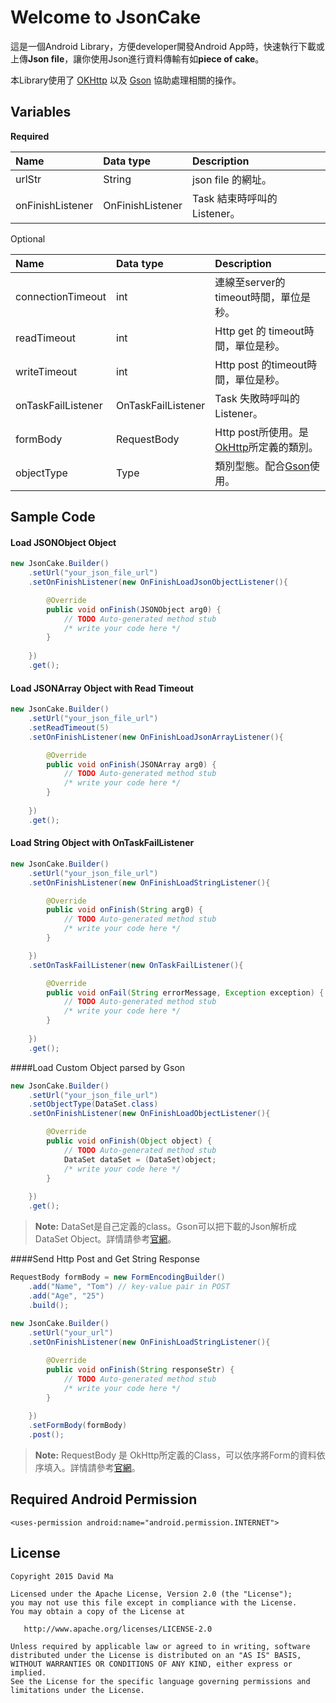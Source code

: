
Welcome to JsonCake
=======

這是一個Android Library，方便developer開發Android App時，快速執行下載或上傳**Json file**，讓你使用Json進行資料傳輸有如**piece of cake**。

本Library使用了 [OKHttp][2] 以及 [Gson][1] 協助處理相關的操作。

Variables
---
**Required**

|Name    |Data type|Description|
|:-------|:--------|:----------|      
|urlStr |String|json file 的網址。|
|onFinishListener|OnFinishListener|Task 結束時呼叫的Listener。|


Optional

|Name    |Data type|Description|
|:-------|:--------|:----------|      
|connectionTimeout|int|連線至server的timeout時間，單位是秒。|
|readTimeout|int|Http get 的 timeout時間，單位是秒。|
|writeTimeout|int|Http post 的timeout時間，單位是秒。|
|onTaskFailListener|OnTaskFailListener|Task 失敗時呼叫的Listener。|
|formBody|RequestBody|Http post所使用。是[OkHttp][2]所定義的類別。|
|objectType|Type|類別型態。配合[Gson][1]使用。|


Sample Code
----
#### Load JSONObject Object
```java
new JsonCake.Builder()
	.setUrl("your_json_file_url")
    .setOnFinishListener(new OnFinishLoadJsonObjectListener(){

		@Override
		public void onFinish(JSONObject arg0) {
			// TODO Auto-generated method stub
			/* write your code here */
		}
    		
    })
    .get();
```
 
#### Load JSONArray Object with Read Timeout
```java
new JsonCake.Builder()
	.setUrl("your_json_file_url")
    .setReadTimeout(5)
    .setOnFinishListener(new OnFinishLoadJsonArrayListener(){

		@Override
		public void onFinish(JSONArray arg0) {
			// TODO Auto-generated method stub
			/* write your code here */
		}
    		
    })
    .get();
```

#### Load String Object with OnTaskFailListener
```java
new JsonCake.Builder()
	.setUrl("your_json_file_url")
    .setOnFinishListener(new OnFinishLoadStringListener(){

		@Override
		public void onFinish(String arg0) {
			// TODO Auto-generated method stub
			/* write your code here */
		}

    })
    .setOnTaskFailListener(new OnTaskFailListener(){

		@Override
		public void onFail(String errorMessage, Exception exception) {
			// TODO Auto-generated method stub
			/* write your code here */
		}
    		
    })
    .get();
```

####Load Custom Object parsed by Gson
```java
new JsonCake.Builder()
	.setUrl("your_json_file_url")
    .setObjectType(DataSet.class)
    .setOnFinishListener(new OnFinishLoadObjectListener(){

		@Override
		public void onFinish(Object object) {
			// TODO Auto-generated method stub
			DataSet dataSet = (DataSet)object;
			/* write your code here */
		}
    		
    })
    .get();
```
>**Note:**
>DataSet是自己定義的class。Gson可以把下載的Json解析成DataSet Object。詳情請參考[官網](https://code.google.com/p/google-gson/)。


####Send Http Post and Get String Response
```java
RequestBody formBody = new FormEncodingBuilder()
	.add("Name", "Tom") // key-value pair in POST
    .add("Age", "25")
    .build();
        
new JsonCake.Builder()
	.setUrl("your_url")
    .setOnFinishListener(new OnFinishLoadStringListener(){

		@Override
		public void onFinish(String responseStr) {
			// TODO Auto-generated method stub
			/* write your code here */
		}
        		
    })        	
    .setFormBody(formBody)
    .post();
```
>**Note:**
>RequestBody 是 OkHttp所定義的Class，可以依序將Form的資料依序填入。詳情請參考[官網][2]。

Required Android Permission
--------
	<uses-permission android:name="android.permission.INTERNET">

License
-------
	Copyright 2015 David Ma

	Licensed under the Apache License, Version 2.0 (the "License");
	you may not use this file except in compliance with the License.
	You may obtain a copy of the License at

	   http://www.apache.org/licenses/LICENSE-2.0

	Unless required by applicable law or agreed to in writing, software
	distributed under the License is distributed on an "AS IS" BASIS,
	WITHOUT WARRANTIES OR CONDITIONS OF ANY KIND, either express or implied.
	See the License for the specific language governing permissions and
	limitations under the License.


[1]: https://code.google.com/p/google-gson/
[2]: http://square.github.io/okhttp/